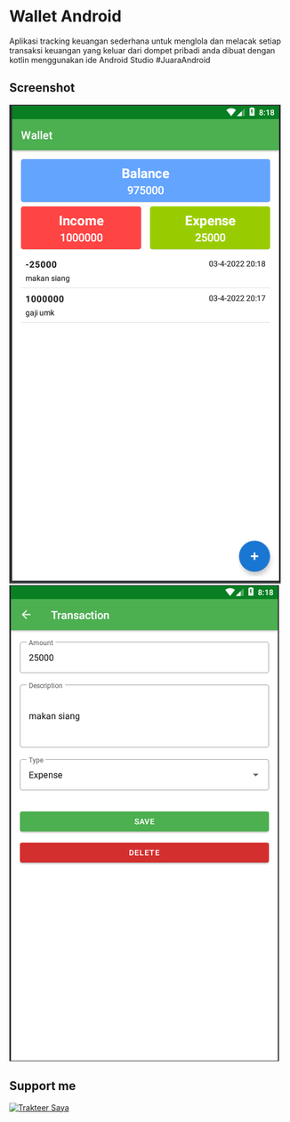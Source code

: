 # Wallet Android

Aplikasi tracking keuangan sederhana untuk menglola dan melacak setiap transaksi keuangan yang keluar dari dompet pribadi anda dibuat dengan kotlin menggunakan ide Android Studio #JuaraAndroid

## Screenshot

![](screenshot/1.png?raw=true)
![](screenshot/2.png?raw=true)










## Support me
<a href="https://trakteer.id/ajikamaludin" target="_blank"><img id="wse-buttons-preview" src="https://cdn.trakteer.id/images/embed/trbtn-blue-2.png" height="40" style="border:0px;height:40px;" alt="Trakteer Saya" decoding="async"/></a>


